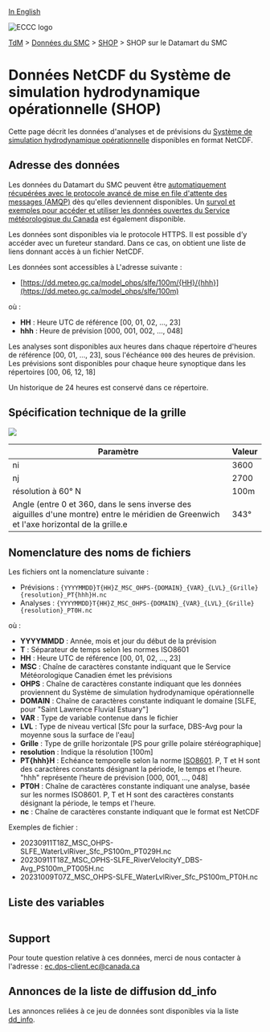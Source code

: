 [In English](readme_ohps-datamart_en.md)

![ECCC logo](../../img_eccc-logo.png)

[TdM](../../readme_fr.md) > [Données du SMC](../readme_fr.md) > [SHOP](readme_ohps_fr.md) > SHOP sur le Datamart du SMC

# Données NetCDF du Système de simulation hydrodynamique opérationnelle (SHOP)

Cette page décrit les données d'analyses et de prévisions du [Système de simulation hydrodynamique opérationnelle](./readme_ohps_fr.md) disponibles en format NetCDF.

## Adresse des données 

Les données du Datamart du SMC peuvent être [automatiquement récupérées avec le protocole avancé de mise en file d'attente des messages (AMQP)](../../msc-datamart/amqp_fr.md) dès qu'elles deviennent disponibles. Un [survol et exemples pour accéder et utiliser les données ouvertes du Service météorologique du Canada](../../usage/readme_fr.md) est également disponible.

Les données sont disponibles via le protocole HTTPS. Il est possible d’y accéder avec un fureteur standard. Dans ce cas, on obtient une liste de liens donnant accès à un fichier NetCDF.

Les données sont accessibles à L'adresse suivante :

* [https://dd.meteo.gc.ca/model_ohps/slfe/100m/{HH}/{hhh}](https://dd.meteo.gc.ca/model_ohps/slfe/100m)

où :

* __HH__ : Heure UTC de référence [00, 01, 02, ..., 23]
* __hhh__ : Heure de prévision [000, 001, 002, ..., 048]

Les analyses sont disponibles aux heures dans chaque répertoire d'heures de référence [00, 01, ..., 23], sous l'échéance `000` des heures de prévision. Les prévisions sont disponibles pour chaque heure synoptique dans les répertoires [00, 06, 12, 18]

Un historique de 24 heures est conservé dans ce répertoire.

## Spécification technique de la grille

![](https://collaboration.cmc.ec.gc.ca/cmc/cmos/public_doc/msc-data/nwp_ohps/grille_ohps.png)

| Paramètre | Valeur |
| ------ | ------ |
| ni | 3600 |
| nj | 2700 | 
| résolution à 60° N | 100m |
| Angle (entre 0 et 360, dans le sens inverse des aiguilles d'une montre) entre le méridien de Greenwich et l'axe horizontal de la grille.e | 343° | 

## Nomenclature des noms de fichiers 

Les fichiers ont la nomenclature suivante :

* Prévisions : `{YYYYMMDD}T{HH}Z_MSC_OHPS-{DOMAIN}_{VAR}_{LVL}_{Grille}{resolution}_PT{hhh}H.nc`
* Analyses : `{YYYYMMDD}T{HH}Z_MSC_OHPS-{DOMAIN}_{VAR}_{LVL}_{Grille}{resolution}_PT0H.nc`

où :

* __YYYYMMDD__ : Année, mois et jour du début de la prévision
* __T__ : Séparateur de temps selon les normes ISO8601
* __HH__ : Heure UTC de référence [00, 01, 02, ..., 23]
* __MSC__ : Chaîne de caractères constante indiquant que le Service Météorologique Canadien émet les prévisions
* __OHPS__ : Chaîne de caractères constante indiquant que les données proviennent du Système de simulation hydrodynamique opérationnelle
* __DOMAIN__ : Chaîne de caractères constante indiquant le domaine [SLFE, pour "Saint Lawrence Fluvial Estuary"]
* __VAR__ : Type de variable contenue dans le fichier
* __LVL__ : Type de niveau vertical [Sfc pour la surface, DBS-Avg pour la moyenne sous la surface de l'eau]
* __Grille__ : Type de grille horizontale [PS pour grille polaire stéréographique]
* __resolution__ : Indique la résolution [100m]
* __PT{hhh}H__ : Echéance temporelle selon la norme [ISO8601](https://en.wikipedia.org/wiki/ISO_8601). P, T et H sont des caractères constants désignant la période, le temps et l'heure. "hhh" représente l’heure de prévision  [000, 001, ..., 048]
* __PT0H__ : Chaîne de caractères constante indiquant une analyse, basée sur les normes ISO8601. P, T et H sont des caractères constants désignant la période, le temps et l'heure.
* __nc__ : Chaîne de caractères constante indiquant que le format est NetCDF

Exemples de fichier :

* 20230911T18Z_MSC_OHPS-SLFE_WaterLvlRiver_Sfc_PS100m_PT029H.nc
* 20230911T18Z_MSC_OPHS-SLFE_RiverVelocityY_DBS-Avg_PS100m_PT005H.nc
* 20231009T07Z_MSC_OHPS-SLFE_WaterLvlRiver_Sfc_PS100m_PT0H.nc

## Liste des variables

<table id="csv-table" class="display"></table>

<link href="https://cdn.jsdelivr.net/npm/simple-datatables@latest/dist/style.css" rel="stylesheet" type="text/css">
<script src="https://cdn.jsdelivr.net/npm/simple-datatables@latest"></script>
<script src="../../../js/variables_datatable.js" type="text/javascript"></script>
<script>
  loadTable("csv-table", "../../../assets/csv/OHPS_Variables-List_fr.csv");
</script>

## Support

Pour toute question relative à ces données, merci de nous contacter à l'adresse : [ec.dps-client.ec@canada.ca](mailto:ec.dps-client.ec@canada.ca)

## Annonces de la liste de diffusion dd_info 

Les annonces reliées à ce jeu de données sont disponibles via la liste [dd_info](https://comm.collab.science.gc.ca/mailman3/postorius/lists/dd_info/).
